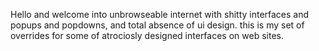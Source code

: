 
Hello and welcome into unbrowseable internet with shitty interfaces and popups and popdowns, and total absence of ui design.
this is my set of overrides for some of atrociosly designed interfaces on web sites.
